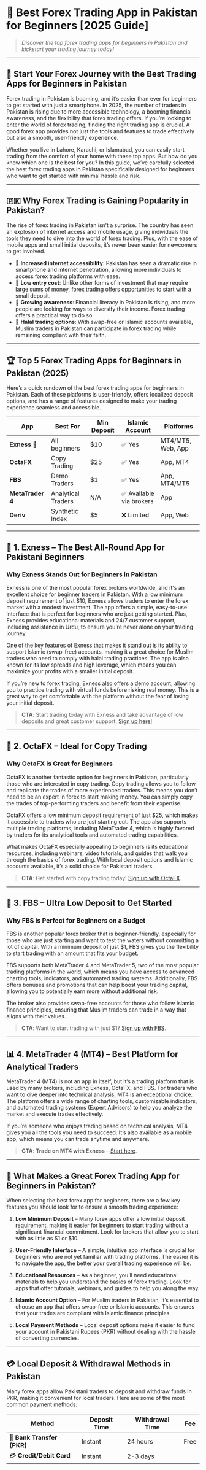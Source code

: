 # 📱 **Best Forex Trading App in Pakistan for Beginners [2025 Guide]**  
> *Discover the top forex trading apps for beginners in Pakistan and kickstart your trading journey today!*

---

## 🚀 **Start Your Forex Journey with the Best Trading Apps for Beginners in Pakistan**

Forex trading in Pakistan is booming, and it’s easier than ever for beginners to get started with just a smartphone. In 2025, the number of traders in Pakistan is rising due to more accessible technology, a booming financial awareness, and the flexibility that forex trading offers. If you’re looking to enter the world of forex trading, finding the right trading app is crucial. A good forex app provides not just the tools and features to trade effectively but also a smooth, user-friendly experience.

Whether you live in Lahore, Karachi, or Islamabad, you can easily start trading from the comfort of your home with these top apps. But how do you know which one is the best for you? In this guide, we’ve carefully selected the best forex trading apps in Pakistan specifically designed for beginners who want to get started with minimal hassle and risk.

---

## 🇵🇰 **Why Forex Trading is Gaining Popularity in Pakistan?**

The rise of forex trading in Pakistan isn’t a surprise. The country has seen an explosion of internet access and mobile usage, giving individuals the tools they need to dive into the world of forex trading. Plus, with the ease of mobile apps and small initial deposits, it’s never been easier for newcomers to get involved.

- 📶 **Increased internet accessibility**: Pakistan has seen a dramatic rise in smartphone and internet penetration, allowing more individuals to access forex trading platforms with ease.
- 💸 **Low entry cost**: Unlike other forms of investment that may require large sums of money, forex trading offers opportunities to start with a small deposit.
- 🧠 **Growing awareness**: Financial literacy in Pakistan is rising, and more people are looking for ways to diversify their income. Forex trading offers a practical way to do so.
- 🕌 **Halal trading options**: With swap-free or Islamic accounts available, Muslim traders in Pakistan can participate in forex trading while remaining compliant with their faith.

---

## 🏆 **Top 5 Forex Trading Apps for Beginners in Pakistan (2025)**

Here’s a quick rundown of the best forex trading apps for beginners in Pakistan. Each of these platforms is user-friendly, offers localized deposit options, and has a range of features designed to make your trading experience seamless and accessible.

| **App**         | **Best For**          | **Min Deposit**  | **Islamic Account** | **Platforms**  |
|-----------------|-----------------------|------------------|---------------------|----------------|
| **Exness** 🥇   | All beginners         | $10              | ✅ Yes              | MT4/MT5, Web, App |
| **OctaFX**      | Copy Trading          | $25              | ✅ Yes              | App, MT4       |
| **FBS**         | Demo Traders          | $1               | ✅ Yes              | App, MT4/MT5   |
| **MetaTrader 4**| Analytical Traders    | N/A              | ✅ Available via brokers | App            |
| **Deriv**       | Synthetic Index       | $5               | ❌ Limited          | App, Web       |

---

## 📱 **1. Exness – The Best All-Round App for Pakistani Beginners**

### **Why Exness Stands Out for Beginners in Pakistan**  
Exness is one of the most popular forex brokers worldwide, and it's an excellent choice for beginner traders in Pakistan. With a low minimum deposit requirement of just $10, Exness allows traders to enter the forex market with a modest investment. The app offers a simple, easy-to-use interface that is perfect for beginners who are just getting started. Plus, Exness provides educational materials and 24/7 customer support, including assistance in Urdu, to ensure you’re never alone on your trading journey.

One of the key features of Exness that makes it stand out is its ability to support Islamic (swap-free) accounts, making it a great choice for Muslim traders who need to comply with halal trading practices. The app is also known for its low spreads and high leverage, which means you can maximize your profits with a smaller initial deposit.

If you’re new to forex trading, Exness also offers a demo account, allowing you to practice trading with virtual funds before risking real money. This is a great way to get comfortable with the platform without the fear of losing your initial deposit.

> **CTA**: Start trading today with Exness and take advantage of low deposits and great customer support. [Sign up here!](https://one.exnesstrack.org/a/english23)

---

## 📲 **2. OctaFX – Ideal for Copy Trading**

### **Why OctaFX is Great for Beginners**  
OctaFX is another fantastic option for beginners in Pakistan, particularly those who are interested in copy trading. Copy trading allows you to follow and replicate the trades of more experienced traders. This means you don’t need to be an expert in forex to start making money. You can simply copy the trades of top-performing traders and benefit from their expertise.

OctaFX offers a low minimum deposit requirement of just $25, which makes it accessible to traders who are just starting out. The app also supports multiple trading platforms, including MetaTrader 4, which is highly favored by traders for its analytical tools and automated trading capabilities.

What makes OctaFX especially appealing to beginners is its educational resources, including webinars, video tutorials, and guides that walk you through the basics of forex trading. With local deposit options and Islamic accounts available, it’s a solid choice for Pakistani traders.

> **CTA**: Get started with copy trading today! [Sign up with OctaFX](https://my.octafx.com/open-account/?refid=ib35647800).

---

## 📲 **3. FBS – Ultra Low Deposit to Get Started**

### **Why FBS is Perfect for Beginners on a Budget**  
FBS is another popular forex broker that is beginner-friendly, especially for those who are just starting and want to test the waters without committing a lot of capital. With a minimum deposit of just $1, FBS gives you the flexibility to start trading with an amount that fits your budget.

FBS supports both MetaTrader 4 and MetaTrader 5, two of the most popular trading platforms in the world, which means you have access to advanced charting tools, indicators, and automated trading systems. Additionally, FBS offers bonuses and promotions that can help boost your trading capital, allowing you to potentially earn more without additional risk.

The broker also provides swap-free accounts for those who follow Islamic finance principles, ensuring that Muslim traders can trade in a way that aligns with their values.

> **CTA**: Want to start trading with just $1? [Sign up with FBS](https://fbs.partners?ibl=587836&ibp=21398815).

---

## 📊 **4. MetaTrader 4 (MT4) – Best Platform for Analytical Traders**

MetaTrader 4 (MT4) is not an app in itself, but it’s a trading platform that is used by many brokers, including Exness, OctaFX, and FBS. For traders who want to dive deeper into technical analysis, MT4 is an exceptional choice. The platform offers a wide range of charting tools, customizable indicators, and automated trading systems (Expert Advisors) to help you analyze the market and execute trades effectively.

If you’re someone who enjoys trading based on technical analysis, MT4 gives you all the tools you need to succeed. It’s also available as a mobile app, which means you can trade anytime and anywhere.

> **CTA**: **Trade on MT4 with Exness** – [Start here](https://one.exnesstrack.org/a/english23).

---

## 🧠 **What Makes a Great Forex Trading App for Beginners in Pakistan?**

When selecting the best forex app for beginners, there are a few key features you should look for to ensure a smooth trading experience:

1. **Low Minimum Deposit** – Many forex apps offer a low initial deposit requirement, making it easier for beginners to start trading without a significant financial commitment. Look for brokers that allow you to start with as little as $1 or $10.
   
2. **User-Friendly Interface** – A simple, intuitive app interface is crucial for beginners who are not yet familiar with trading platforms. The easier it is to navigate the app, the better your overall trading experience will be.

3. **Educational Resources** – As a beginner, you’ll need educational materials to help you understand the basics of forex trading. Look for apps that offer tutorials, webinars, and guides to help you along the way.

4. **Islamic Account Option** – For Muslim traders in Pakistan, it’s essential to choose an app that offers swap-free or Islamic accounts. This ensures that your trades are compliant with Islamic finance principles.

5. **Local Payment Methods** – Local deposit options make it easier to fund your account in Pakistani Rupees (PKR) without dealing with the hassle of converting currencies.

---

## 💳 **Local Deposit & Withdrawal Methods in Pakistan**

Many forex apps allow Pakistani traders to deposit and withdraw funds in PKR, making it convenient for local traders. Here are some of the most common payment methods:

| **Method**              | **Deposit Time**   | **Withdrawal Time** | **Fee** |
|-------------------------|--------------------|---------------------|---------|
| 🏦 **Bank Transfer (PKR)** | Instant            | 24 hours            | Free    |
| 💳 **Credit/Debit Card**  | Instant            | 2-3 days           
